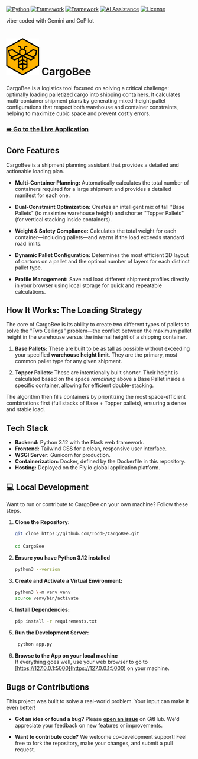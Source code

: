 [![Python](https://img.shields.io/badge/Python-3.x-yellow?logo=python)](https://www.python.org) 
[![Framework](https://img.shields.io/badge/Flask-3.x-blue?logo=flask)](https://flask.palletsprojects.com/) 
[![Framework](https://img.shields.io/badge/Gunicorn-22.x-green?logo=gunicorn)](https://gunicorn.org/)
[![AI Assistance](https://img.shields.io/badge/vibed_with_Gemini-2.5pro-black?logo=gemini)](https://gemini.google.com)
[![License](https://img.shields.io/badge/License-MIT-green)](./LICENSE)

vibe-coded with Gemini and CoPilot

# <img src="https://github.com/ToddE/CargoBee/blob/main/static/images/cargobee.svg" height="100px"> CargoBee
CargoBee is a logistics tool focused on solving a critical challenge: optimally loading palletized cargo into shipping containers. It calculates multi-container shipment plans by generating mixed-height pallet configurations that respect both warehouse and container constraints, helping to maximize cubic space and prevent costly errors.

### [**➡️ Go to the Live Application**](https://CargoBee.fly.dev)

## Core Features
CargoBee is a shipment planning assistant that provides a detailed and actionable loading plan.

- **Multi-Container Planning:** Automatically calculates the total number of containers required for a large shipment and provides a detailed manifest for each one.

- **Dual-Constraint Optimization:** Creates an intelligent mix of tall "Base Pallets" (to maximize warehouse height) and shorter "Topper Pallets" (for vertical stacking inside containers).

- **Weight & Safety Compliance:** Calculates the total weight for each container—including pallets—and warns if the load exceeds standard road limits.

- **Dynamic Pallet Configuration:** Determines the most efficient 2D layout of cartons on a pallet and the optimal number of layers for each distinct pallet type.

- **Profile Management:** Save and load different shipment profiles directly in your browser using local storage for quick and repeatable calculations.

##  How It Works: The Loading Strategy
The core of CargoBee is its ability to create two different types of pallets to solve the "Two Ceilings" problem—the conflict between the maximum pallet height in the warehouse versus the internal height of a shipping container.

1. **Base Pallets:** These are built to be as tall as possible without exceeding your specified **warehouse height limit**. They are the primary, most common pallet type for any given shipment.

2. **Topper Pallets:** These are intentionally built shorter. Their height is calculated based on the space *remaining* above a Base Pallet inside a specific container, allowing for efficient double-stacking.

The algorithm then fills containers by prioritizing the most space-efficient combinations first (full stacks of Base \+ Topper pallets), ensuring a dense and stable load.

## **Tech Stack**
- **Backend:** Python 3.12 with the Flask web framework.
- **Frontend:** Tailwind CSS for a clean, responsive user interface.
- **WSGI Server:** Gunicorn for production.
- **Containerization:** Docker, defined by the Dockerfile in this repository.
- **Hosting:** Deployed on the Fly.io global application platform.

## **💻 Local Development**

Want to run or contribute to CargoBee on your own machine? Follow these steps.

1. **Clone the Repository:**  
    ```bash
    git clone https://github.com/ToddE/CargoBee.git

    cd CargoBee
    ```
  
2. **Ensure you have Python 3.12 installed**
    ```bash
    python3 --version
    ```

3. **Create and Activate a Virtual Environment:**  
    ```bash
    python3 \-m venv venv  
    source venv/bin/activate
    ```
  
4. **Install Dependencies:** 
    ```bash
    pip install -r requirements.txt
    ```
  
5. **Run the Development Server:**  
    ```bash
     python app.py
    ```

6. **Browse to the App on your local machine**<br>
If everything goes well, use your web browser to go to [https://127.0.0.1:5000](https://127.0.0.1:5000) on your machine.

## Bugs or Contributions
This project was built to solve a real-world problem. Your input can make it even better!

* **Got an idea or found a bug?** Please [**open an issue**](https://github.com/ToddE/CargoBee/issues) on GitHub. We'd appreciate your feedback on new features or improvements.

* **Want to contribute code?** We welcome co-development support! Feel free to fork the repository, make your changes, and submit a pull request.
